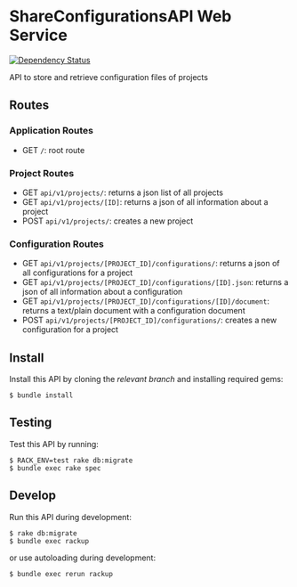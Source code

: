 # ShareConfigurationsAPI Web Service

[![Dependency Status](https://gemnasium.com/badges/github.com/ISS-Security/configshare-api.svg)](https://gemnasium.com/github.com/ISS-Security/configshare-api)

API to store and retrieve configuration files of projects

## Routes

### Application Routes
- GET `/`: root route

### Project Routes
- GET `api/v1/projects/`: returns a json list of all projects
- GET `api/v1/projects/[ID]`: returns a json of all information about a project
- POST `api/v1/projects/`: creates a new project

### Configuration Routes
- GET `api/v1/projects/[PROJECT_ID]/configurations/`: returns a json of all configurations for a project
- GET `api/v1/projects/[PROJECT_ID]/configurations/[ID].json`: returns a json of all information about a configuration
- GET `api/v1/projects/[PROJECT_ID]/configurations/[ID]/document`: returns a text/plain document with a configuration document
- POST `api/v1/projects/[PROJECT_ID]/configurations/`: creates a new configuration for a project

## Install

Install this API by cloning the *relevant branch* and installing required gems:

    $ bundle install

## Testing

Test this API by running:

    $ RACK_ENV=test rake db:migrate
    $ bundle exec rake spec

## Develop

Run this API during development:

    $ rake db:migrate
    $ bundle exec rackup

or use autoloading during development:

    $ bundle exec rerun rackup
